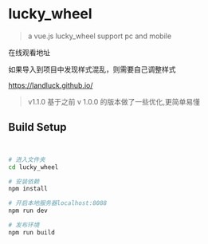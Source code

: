 # lucky_wheel

>  a vue.js lucky_wheel support pc and mobile


在线观看地址

如果导入到项目中发现样式混乱，则需要自己调整样式


https://landluck.github.io/


> v1.1.0 基于之前 v 1.0.0 的版本做了一些优化,更简单易懂

## Build Setup

``` bash


# 进入文件夹
cd lucky_wheel

# 安装依赖
npm install

# 开启本地服务器localhost:8088
npm run dev

# 发布环境
npm run build








